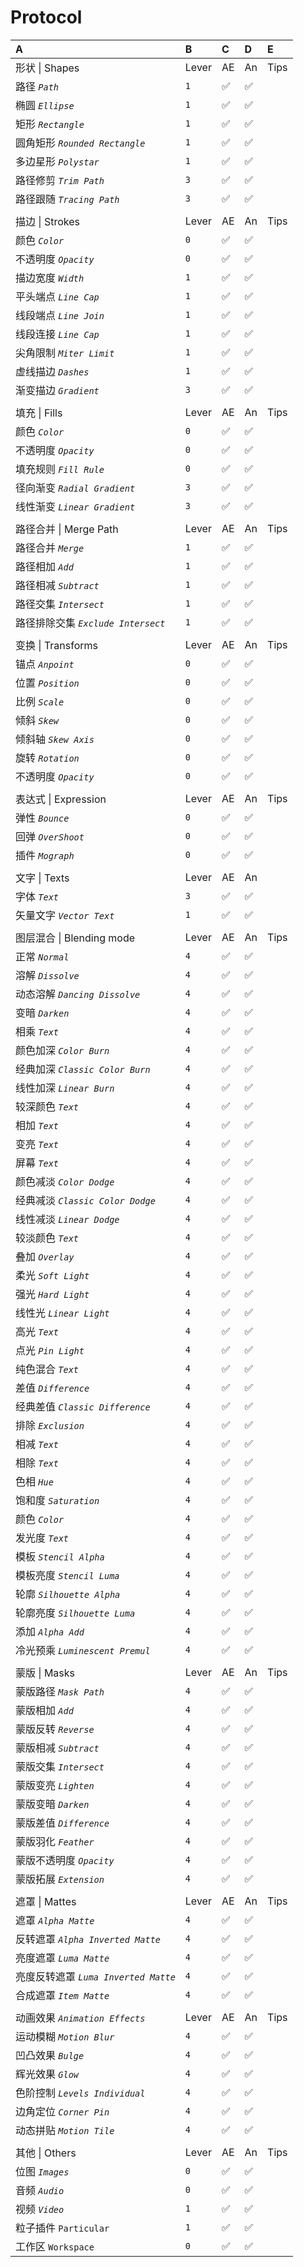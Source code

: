 # Protocol

| A | B | C | D | E |
| :--- | :--- | :--- | :--- | :--- |
| 形状 \| Shapes | Lever | AE | An | Tips                         |
| 路径 _`Path`_ | `1` | ✅ | ✅ |  |
| 椭圆 _`Ellipse`_ | `1` | ✅ | ✅ |  |
| 矩形 _`Rectangle`_ | `1` | ✅ | ✅ |  |
| 圆角矩形 _`Rounded Rectangle`_ | `1` | ✅ | ✅ |  |
| 多边星形 _`Polystar`_ | `1` | ✅ | ✅ |  |
| 路径修剪 _`Trim Path`_ | `3` | ✅ | ✅ |  |
| 路径跟随 _`Tracing Path`_ | `3` | ✅ | ✅ |  |
|  |  |  |  |  |
| 描边 \| Strokes | Lever | AE | An | Tips                         |
| 颜色 _`Color`_ | `0` | ✅ | ✅ |  |
| 不透明度 _`Opacity`_ | `0` | ✅ | ✅ |  |
| 描边宽度 _`Width`_ | `1` | ✅ | ✅ |  |
| 平头端点 _`Line Cap`_ | `1` | ✅ | ✅ |  |
| 线段端点 _`Line Join`_ | `1` | ✅ | ✅ |  |
| 线段连接 _`Line Cap`_ | `1` | ✅ | ✅ |  |
| 尖角限制 _`Miter Limit`_ | `1` | ✅ | ✅ |  |
| 虚线描边 _`Dashes`_ | `1` | ✅ | ✅ |  |
| 渐变描边 _`Gradient`_ | `3` | ✅ | ✅ |  |
|  |  |  |  |  |
| 填充 \| Fills | Lever | AE | An | Tips                         |
| 颜色 _`Color`_ | `0` | ✅ | ✅ |  |
| 不透明度 _`Opacity`_ | `0` | ✅ | ✅ |  |
| 填充规则 _`Fill Rule`_ | `0` | ✅ | ✅ |  |
| 径向渐变 _`Radial Gradient`_ | `3` | ✅ | ✅ |  |
| 线性渐变 _`Linear Gradient`_ | `3` | ✅ | ✅ |  |
|  |  |  |  |  |
| 路径合并 \| Merge Path | Lever | AE | An | Tips                         |
| 路径合并 _`Merge`_ | `1` | ✅ | ✅ |  |
| 路径相加 _`Add`_ | `1` | ✅ | ✅ |  |
| 路径相减 _`Subtract`_ | `1` | ✅ | ✅ |  |
| 路径交集 _`Intersect`_ | `1` | ✅ | ✅ |  |
| 路径排除交集 _`Exclude Intersect`_ | `1` | ✅ | ✅ |  |
|  |  |  |  |  |
| 变换 \| Transforms | Lever | AE | An | Tips                         |
| 锚点 _`Anpoint`_ | `0` | ✅ | ✅ |  |
| 位置 _`Position`_ | `0` | ✅ | ✅ |  |
| 比例 _`Scale`_ | `0` | ✅ | ✅ |  |
| 倾斜 _`Skew`_ | `0` | ✅ | ✅ |  |
| 倾斜轴 _`Skew Axis`_ | `0` | ✅ | ✅ |  |
| 旋转 _`Rotation`_ | `0` | ✅ | ✅ |  |
| 不透明度 _`Opacity`_ | `0` | ✅ | ✅ |  |
|  |  |  |  |  |
| 表达式 \| Expression | Lever | AE | An | Tips                         |
| 弹性 _`Bounce`_ | `0` | ✅ | ✅ |  |
| 回弹 _`OverShoot`_ | `0` | ✅ | ✅ |  |
| 插件 _`Mograph`_ | `0` | ✅ | ✅ |  |
|  |  |  |  |  |
| 文字 \| Texts | Lever | AE | An |  |
| 字体 _`Text`_ | `3` | ✅ | ✅ |  |
| 矢量文字 _`Vector Text`_ | `1` | ✅ | ✅ |  |
|  |  |  |  |  |
| 图层混合 \| Blending mode | Lever | AE | An | Tips                         |
| 正常 _`Normal`_ | `4` | ✅ | ✅ |  |
| 溶解 _`Dissolve`_ | `4` | ✅ | ✅ |  |
| 动态溶解 _`Dancing Dissolve`_ | `4` | ✅ | ✅ |  |
| 变暗 _`Darken`_ | `4` | ✅ | ✅ |  |
| 相乘 _`Text`_ | `4` | ✅ | ✅ |  |
| 颜色加深 _`Color Burn`_ | `4` | ✅ | ✅ |  |
| 经典加深 _`Classic Color Burn`_ | `4` | ✅ | ✅ |  |
| 线性加深 _`Linear Burn`_ | `4` | ✅ | ✅ |  |
| 较深颜色 _`Text`_ | `4` | ✅ | ✅ |  |
| 相加 _`Text`_ | `4` | ✅ | ✅ |  |
| 变亮 _`Text`_ | `4` | ✅ | ✅ |  |
| 屏幕 _`Text`_ | `4` | ✅ | ✅ |  |
| 颜色减淡 _`Color Dodge`_ | `4` | ✅ | ✅ |  |
| 经典减淡 _`Classic Color Dodge`_ | `4` | ✅ | ✅ |  |
| 线性减淡 _`Linear Dodge`_ | `4` | ✅ | ✅ |  |
| 较淡颜色 _`Text`_ | `4` | ✅ | ✅ |  |
| 叠加 _`Overlay`_ | `4` | ✅ | ✅ |  |
| 柔光 _`Soft Light`_ | `4` | ✅ | ✅ |  |
| 强光 _`Hard Light`_ | `4` | ✅ | ✅ |  |
| 线性光 _`Linear Light`_ | `4` | ✅ | ✅ |  |
| 高光 _`Text`_ | `4` | ✅ | ✅ |  |
| 点光 _`Pin Light`_ | `4` | ✅ | ✅ |  |
| 纯色混合 _`Text`_ | `4` | ✅ | ✅ |  |
| 差值 _`Difference`_ | `4` | ✅ | ✅ |  |
| 经典差值 _`Classic Difference`_ | `4` | ✅ | ✅ |  |
| 排除 _`Exclusion`_ | `4` | ✅ | ✅ |  |
| 相减 _`Text`_ | `4` | ✅ | ✅ |  |
| 相除 _`Text`_ | `4` | ✅ | ✅ |  |
| 色相 _`Hue`_ | `4` | ✅ | ✅ |  |
| 饱和度 _`Saturation`_ | `4` | ✅ | ✅ |  |
| 颜色 _`Color`_ | `4` | ✅ | ✅ |  |
| 发光度 _`Text`_ | `4` | ✅ | ✅ |  |
| 模板 _`Stencil Alpha`_ | `4` | ✅ | ✅ |  |
| 模板亮度 _`Stencil Luma`_ | `4` | ✅ | ✅ |  |
| 轮廓 _`Silhouette Alpha`_ | `4` | ✅ | ✅ |  |
| 轮廓亮度 _`Silhouette Luma`_ | `4` | ✅ | ✅ |  |
| 添加 _`Alpha Add`_ | `4` | ✅ | ✅ |  |
| 冷光预乘 _`Luminescent Premul`_ | `4` | ✅ | ✅ |  |
|  |  |  |  |  |
| 蒙版 \| Masks | Lever | AE | An | Tips                         |
| 蒙版路径 _`Mask Path`_ | `4` | ✅ | ✅ |  |
| 蒙版相加 _`Add`_ | `4` | ✅ | ✅ |  |
| 蒙版反转 _`Reverse`_ | `4` | ✅ | ✅ |  |
| 蒙版相减 _`Subtract`_ | `4` | ✅ | ✅ |  |
| 蒙版交集 _`Intersect`_ | `4` | ✅ | ✅ |  |
| 蒙版变亮 _`Lighten`_ | `4` | ✅ | ✅ |  |
| 蒙版变暗 _`Darken`_ | `4` | ✅ | ✅ |  |
| 蒙版差值 _`Difference`_ | `4` | ✅ | ✅ |  |
| 蒙版羽化 _`Feather`_ | `4` | ✅ | ✅ |  |
| 蒙版不透明度 _`Opacity`_ | `4` | ✅ | ✅ |  |
| 蒙版拓展 _`Extension`_ | `4` | ✅ | ✅ |  |
|  |  |  |  |  |
| 遮罩 \| Mattes | Lever | AE | An | Tips                         |
| 遮罩 _`Alpha Matte`_ | `4` | ✅ | ✅ |  |
| 反转遮罩 _`Alpha Inverted Matte`_ | `4` | ✅ | ✅ |  |
| 亮度遮罩 _`Luma Matte`_ | `4` | ✅ | ✅ |  |
| 亮度反转遮罩 _`Luma Inverted Matte`_ | `4` | ✅ | ✅ |  |
| 合成遮罩 _`Item Matte`_ | `4` | ✅ | ✅ |  |
|  |  |  |  |  |
| 动画效果 _`Animation Effects`_ | Lever | AE | An | Tips                         |
| 运动模糊 _`Motion Blur`_ | `4` | ✅ | ✅ |  |
| 凹凸效果 _`Bulge`_ | `4` | ✅ | ✅ |  |
| 辉光效果 _`Glow`_ | `4` | ✅ | ✅ |  |
| 色阶控制 _`Levels Individual`_ | `4` | ✅ | ✅ |  |
| 边角定位 _`Corner Pin`_ | `4` | ✅ | ✅ |  |
| 动态拼贴 _`Motion Tile`_ | `4` | ✅ | ✅ |  |
|  |  |  |  |  |
| 其他 \| Others | Lever | AE | An | Tips                         |
| 位图 _`Images`_ | `0` | ✅ | ✅ |  |
| 音频 _`Audio`_ | `0` | ✅ | ✅ |  |
| 视频 _`Video`_ | `1` | ✅ | ✅ |  |
| 粒子插件 `Particular` | `1` | ✅ | ✅ |  |
| 工作区 `Workspace` | `0` | ✅ | ✅ |  |

